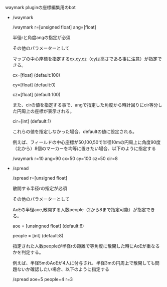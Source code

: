 waymark pluginの座標編集用のbot


* /waymark

    /waymark r=[unsigned float] ang=[float]

    半径rと角度angの指定が必須

    その他のパラメーターとして

    マップの中心座標を指定するcx,cy,cz（cyは高さである事に注意）が指定できる。

    cx=[float] (default:100)

    cy=[float] (default:0)

    cz=[float] (default:100)

    また、cirの値を指定する事で、angで指定した角度から時計回りにcir等分した円周上の座標が表示される。

    cir=[int] (default:1)

    これらの値を指定しなかった場合、defaultの値に設定される。

    例えば、フィールドの中心座標が50,100,50で半径10mの円周上に角度90度（北から）8個のマーカーを均等に置きたい場合、以下のように指定する

    /waymark r=10 ang=90 cx=50 cy=100 cz=50 cir=8

* /spread

    /spread r=[unsigned float]

    散開する半径rの指定が必須

    その他のパラメーターとして

    AoEの半径aoe,散開する人数people（2から8まで指定可能）が指定できる。

    aoe = [unsingned float] (default:6)

    people = [int] (default:8)

    指定された人数peopleが半径rの距離で等角度に散開した時にAoEが重なるかを判定する。

    例えば、半径5mのAoEが4人に付与され、半径3mの円周上で散開しても問題ないか確認したい場合、以下のように指定する

    /spread aoe=5 people=4 r=3